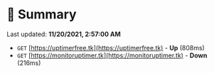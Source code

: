 # 📖 Summary
Last updated: **11/20/2021, 2:57:00 AM**

- `GET` [https://uptimerfree.tk](https://uptimerfree.tk) - **Up** (808ms)
- `GET` [https://monitoruptimer.tk](https://monitoruptimer.tk) - **Down** (216ms)
